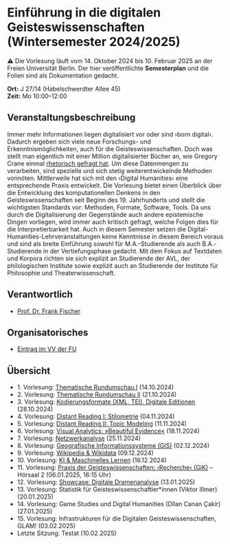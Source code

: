 # Einführung in die digitalen Geisteswissenschaften (Wintersemester 2024/2025)

:warning: Die Vorlesung läuft vom 14. Oktober 2024 bis 10. Februar 2025 an der Freien Universität Berlin. Der hier veröffentlichte **Semesterplan** und die Folien sind als Dokumentation gedacht.

**Ort:** J 27/14 (Habelschwerdter Allee 45) \
**Zeit:** Mo 10:00–12:00

## Veranstaltungsbeschreibung

Immer mehr Informationen liegen digitalisiert vor oder sind ›born digital‹. Dadurch ergeben sich viele neue Forschungs- und Erkenntnismöglichkeiten, auch für die Geisteswissenschaften. Doch was stellt man eigentlich mit einer Million digitalisierter Bücher an, wie Gregory Crane einmal [rhetorisch gefragt hat](https://doi.org/10.1045/march2006-crane). Um diese Datenmengen zu verarbeiten, sind spezielle und sich stetig weiterentwickelnde Methoden vonnöten. Mittlerweile hat sich mit den ›Digital Humanities‹ eine entsprechende Praxis entwickelt. Die Vorlesung bietet einen Überblick über die Entwicklung des komputationellen Denkens in den Geisteswissenschaften seit Beginn des 19. Jahrhunderts und stellt die wichtigsten Standards vor: Methoden, Formate, Software, Tools. Da uns durch die Digitalisierung der Gegenstände auch andere epistemische Dingen vorliegen, wird immer auch kritisch gefragt, welche Folgen dies für die Interpretierbarkeit hat. Auch in diesem Semester setzen die Digital-Humanities-Lehrveranstaltungen keine Kenntnisse in diesem Bereich voraus und sind als breite Einführung sowohl für M.A.-Studierende als auch B.A.-Studierende in der Vertiefungsphase gedacht. Mit dem Fokus auf Textdaten und Korpora richten sie sich explizit an Studierende der AVL, der philologischen Institute sowie explizit auch an Studierende der Institute für Philosophie und Theaterwissenschaft.

## Verantwortlich

- [Prof. Dr. Frank Fischer](https://lehkost.github.io/)

## Organisatorisches

- [Eintrag im VV der FU](https://www.fu-berlin.de/vv/de/lv/906756)

## Übersicht

- 1\. Vorlesung: [Thematische Rundumschau I](https://lehkost.github.io/slides/2024-10-14-einf-dh-rundumschau-1/index.html) (14.10.2024)
- 2\. Vorlesung: [Thematische Rundumschau II](https://lehkost.github.io/slides/2024-10-21-einf-dh-rundumschau-2/index.html) (21.10.2024)
- 3\. Vorlesung: [Kodierungsformate (XML, TEI), Digitale Editionen](https://lehkost.github.io/slides/2024-10-28-einf-dh-kodierung/index.html) (28.10.2024)
- 4\. Vorlesung: [Distant Reading I: Stilometrie](https://lehkost.github.io/slides/2024-11-04-einf-dh-stilometrie/index.html) (04.11.2024)
- 5\. Vorlesung: [Distant Reading II: Topic Modeling](https://lehkost.github.io/slides/2024-11-11-einf-dh-topic-modeling/index.html) (11.11.2024)
- 6\. Vorlesung: [Visual Analytics: »Beautiful Evidence«](https://lehkost.github.io/slides/2024-11-18-einf-dh-visual-analytics/index.html) (18.11.2024)
- 7\. Vorlesung: [Netzwerkanalyse](https://lehkost.github.io/slides/2024-11-25-einf-dh-netzwerkanalyse/index.html) (25.11.2024)
- 8\. Vorlesung: [Geografische Informationssysteme (GIS)](https://lehkost.github.io/slides/2024-12-02-einf-dh-gis/index.html) (02.12.2024)
- 9\. Vorlesung: [Wikipedia & Wikidata](https://lehkost.github.io/slides/2024-12-09-einf-dh-wiki/index.html) (09.12.2024)
- 10\. Vorlesung: [KI & Maschinelles Lernen](https://lehkost.github.io/slides/2024-12-16-einf-dh-ki/index.html) (16.12.2024)
- 11\. Vorlesung: [Praxis der Geisteswissenschaften: ›Recherche‹ (GiK)](https://lehkost.github.io/slides/2025-01-06-gik-recherche/index.html) – Hörsaal 2 (06.01.2025, 16:15 Uhr)
- 12\. Vorlesung: [Showcase: Digitale Dramenanalyse](https://lehkost.github.io/slides/2025-01-13-einf-dh-showcase/index.html) (13.01.2025)
- 13\. Vorlesung: Statistik für Geisteswissenschaftler\*innen (Viktor Illmer) (20.01.2025)
- 14\. Vorlesung: Game Studies und Digital Humanities (Dîlan Canan Çakir) (27.01.2025)
- 15\. Vorlesung: Infrastrukturen für die Digitalen Geisteswissenschaften, GLAM! (03.02.2025)
- Letzte Sitzung: Testat (10.02.2025)
